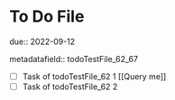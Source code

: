# To Do File

due:: 2022-09-12

metadatafield:: todoTestFile_62\_67

- [ ] Task of todoTestFile_62 1 [[Query me]]
- [ ] Task of todoTestFile_62 2
